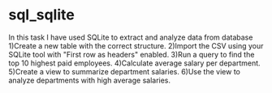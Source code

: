 # sql_sqlite
In this task I have used SQLite to extract and analyze data from database
1)Create a new table with the correct structure.
2)Import the CSV using your SQLite tool with "First row as headers" enabled.
3)Run a query to find the top 10 highest paid employees.
4)Calculate average salary per department.
5)Create a view to summarize department salaries.
6)Use the view to analyze departments with high average salaries.
